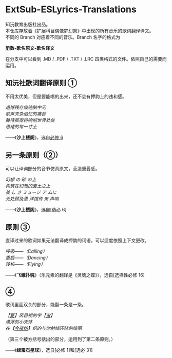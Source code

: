 # ExtSub-ESLyrics-Translations
知沅教育出版社出品。<br>
本仓库存放着《扩展科目偶像梦幻祭》中出现的所有音乐的歌词翻译译文。<br>
不同的 Branch 对应着不同的音乐。Branch 名字的格式为

__册数-歌名原文-歌名译文__

在分支中可以看到 .MD / .PDF / .TXT / .LRC 四类格式的文件。依照自己的需要而运用。

## 知沅社歌词翻译原则 ①
不用太优美，但是要能唱的出来，还不会有押韵上的违和感。

_遗憾残存痕迹脑中无<br>
歌声夹杂追忆的痛苦<br>
静待那亟待响彻世界处处<br>
思绪的每一寸土_

——《__沙上楼阁__》，选自[必修 6](https://ensemblestars.knowsource-educationandresearch.hatogen.hi.cn/ "KSE ES")
## 另一条原则（②）
可以让译词部分的音节仿真原文，营造重叠感。

_幻想     の     砂    の上<br>
构筑在幻想的废土之上<br>
美 し き  ミュージ ア   ムに<br>
无处顾及里  洋馆传  来   声响_

——《__沙上楼阁__》，选自[选必 6]
## 原则 ③
直译过来的歌词如果无法翻译成押韵的词语，可以适度依照上下文更改。

_呼吸——（Calling）<br>
重启——（Dancing）<br>
转机——（Flying）_

——《__飞蛾扑魂__》（乐元素的翻译是《灵魂之蝶》），选自[选择性必修 16]
## ④
歌词里面双关的部分，能翻一条是一条。

_【[夏](https://zh.moegirl.org.cn/%E9%80%86%E5%85%88%E5%A4%8F%E7%9B%AE)】风目视的宇【[宙](https://zh.moegirl.org.cn/%E6%98%A5%E5%B7%9D%E5%AE%99)】<br>
漂浮的小天体<br>
在【[今夜纺](https://zh.moegirl.org.cn/%E9%9D%92%E5%8F%B6%E7%BA%BA)】织的与你射线环绕的绮丽_

（第三个被方括号括出的部分，运用到了第二条原则。）

——《__绿宝石星球__》，选自[必修 1]和[选必 31]
